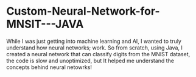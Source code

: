 # Custom-Neural-Network-for-MNSIT---JAVA
While I was just getting into machine learning and AI, I wanted to truly understand how neural networks; work. So from scratch, using Java, I created a neural network that can classify digits from the MNIST dataset, the code is slow and unoptimized, but It helped me understand the concepts behind neural netowrks!
